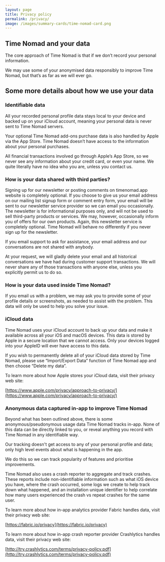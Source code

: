 ```yaml
---
layout: page
title: Privacy policy
permalink: /privacy/
image: /images/summary-cards/time-nomad-card.png
---
```


## Time Nomad and your data

The core approach of Time Nomad is that if we don’t record your personal information. 

We may use some of your anonymised data responsibly to improve Time Nomad, but that’s as far as we will ever go.

## Some more details about how we use your data

### Identifiable data

All your recorded personal profile data stays local to your device and backed up on your iCloud account, meaning your personal data is never sent to Time Nomad servers. 

Your optional Time Nomad add-ons purchase data is also handled by Apple via the App Store. Time Nomad doesn’t have access to the information about your personal purchases.

All financial transactions involved go through Apple’s App Store, so we never see any information about your credit card, or even your name. We quite literally have no idea who you are, unless you contact us.

### How is your data shared with third parties?

Signing up for our newsletter or posting comments on timenomad.app website is completely optional. If you choose to give us your email address on our mailing list signup form or comment entry form, your email will be sent to our newsletter service provider so we can email you occasionally. The newsletter is for informational purposes only, and will not be used to sell third-party products or services. We may, however, occasionally inform you of offers for our own products. Again, this newsletter service is completely optional. Time Nomad will behave no differently if you never sign up for the newsletter.

If you email support to ask for assistance, your email address and our conversations are not shared with anybody.

At your request, we will gladly delete your email and all historical conversations we have had during customer support transactions. We will never share any of those transactions with anyone else, unless you explicitly permit us to do so.

### How is your data used inside Time Nomad?

If you email us with a problem, we may ask you to provide some of your profile details or screenshots, as needed to assist with the problem. This data will only be used to help you solve your issue.

### iCloud data

Time Nomad uses your iCloud account to back up your data and make it available across all your iOS and macOS devices. This data is stored by Apple in a secure location that we cannot access. Only your devices logged into your AppleID will ever have access to this data. 

If you wish to permanently delete all of your iCloud data stored by Time Nomad, please use “Import/Export Data” function of Time Nomad app and then choose “Delete my data”. 

To learn more about how Apple stores your iCloud data, visit their privacy web site:

[https://www.apple.com/privacy/approach-to-privacy/](https://www.apple.com/privacy/approach-to-privacy/)

### Anonymous data captured in-app to improve Time Nomad

Beyond what has been outlined above, there is some anonymous/pseudonymous usage data Time Nomad tracks in-app. None of this data can be directly linked to you, or reveal anything you record with Time Nomad in any identifiable way.

Our tracking doesn't get access to any of your personal profile and data; only high level events about what is happening in the app. 

We do this so we can track popularity of features and prioritise improvements.

Time Nomad also uses a crash reporter to aggregate and track crashes. These reports include non-identifiable information such as what iOS device you have, where the crash occurred, some logs we create to help track down what happened, and an installation unique identifier to help correlate how many users experienced the crash vs repeat crashes for the same user.

To learn more about how in-app analytics provider Fabric handles data, visit their privacy web site:

[https://fabric.io/privacy](https://fabric.io/privacy)

To learn more about how in-app crash reporter provider Crashlytics handles data, visit their privacy web site:

[http://try.crashlytics.com/terms/privacy-policy.pdf](http://try.crashlytics.com/terms/privacy-policy.pdf)

